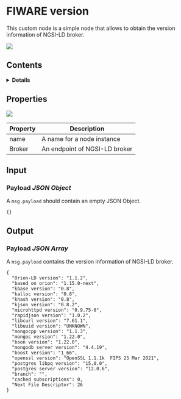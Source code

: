 # FIWARE version 

This custom node is a simple node that allows to obtain the version information of NGSI-LD broker.

![](https://raw.githubusercontent.com/lets-fiware/node-red-contrib-NGSI-LD/gh-pages/images/version/version-01.png)

## Contents

<details>
<summary><strong>Details</strong></summary>

-   [Properties](#properties)
-   [Input](#input)
-   [Output](#output)

</details>

## Properties

![](https://raw.githubusercontent.com/lets-fiware/node-red-contrib-NGSI-LD/gh-pages/images/version/version-02.png)

| Property | Description                   |
| -------- | ----------------------------- |
| name     | A name for a node instance    |
| Broker   | An endpoint of NGSI-LD broker |

## Input

### Payload  *JSON Object*

A `msg.payload` should contain an empty JSON Object.

```
{}
```

## Output

### Payload *JSON Array*

A `msg.payload` contains the version information of NGSI-LD broker.

```
{
  "Orion-LD version": "1.1.2",
  "based on orion": "1.15.0-next",
  "kbase version": "0.8",
  "kalloc version": "0.8",
  "khash version": "0.8",
  "kjson version": "0.8.2",
  "microhttpd version": "0.9.75-0",
  "rapidjson version": "1.0.2",
  "libcurl version": "7.61.1",
  "libuuid version": "UNKNOWN",
  "mongocpp version": "1.1.3",
  "mongoc version": "1.22.0",
  "bson version": "1.22.0",
  "mongodb server version": "4.4.19",
  "boost version": "1_66",
  "openssl version": "OpenSSL 1.1.1k  FIPS 25 Mar 2021",
  "postgres libpq version": "15.0.0",
  "postgres server version": "12.0.6",
  "branch": "",
  "cached subscriptions": 0,
  "Next File Descriptor": 26
}
```
